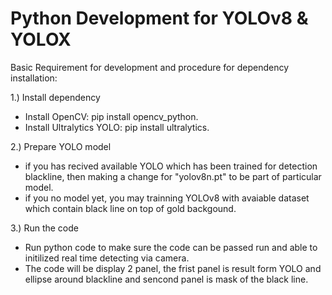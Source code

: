 # Python Development for YOLOv8 & YOLOX 

Basic Requirement for development and procedure for dependency installation:

1.) Install dependency
   - Install OpenCV: pip install opencv_python.
   - Install Ultralytics YOLO: pip install ultralytics.
     
2.) Prepare YOLO model
   - if you has recived available YOLO which has been trained for detection blackline, then making a change for "yolov8n.pt" to be part of particular model.
   - if you no model yet, you may trainning YOLOv8 with avaiable dataset which contain black line on top of gold backgound.

3.) Run the code 
   - Run python code to make sure the code can be passed run and able to initilized real time detecting via camera.
   - The code will be display 2 panel, the frist panel is result form YOLO and ellipse around blackline and sencond panel is mask of the black line.

